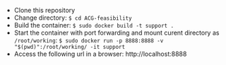* Clone this repository
* Change directory: `$ cd ACG-feasibility`
* Build the container: `$ sudo docker build -t support .`
* Start the container with port forwarding and mount curent directory as `/root/working`: `$ sudo docker run -p 8888:8888 -v "$(pwd)":/root/working/ -it support`
* Access the following url in a browser: http://localhost:8888
